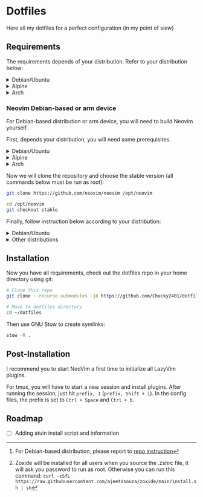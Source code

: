 # Dotfiles

Here all my dotfiles for a perfect configuration (in my point of view)

## Requirements

The requirements depends of your distribution. Refer to your distribution below:

<details>
<summary>Debian/Ubuntu</summary>

### Debian/Ubuntu

- git
- gpg
- zsh
- fd-find
- ripgrep
- bat
- neovim (see below for instruction)
- sudo, must be in the group
- eza[^1]
- tmux
- curl
- yarn
- npm
- zoxide[^2]

One-line install:

```bash
sudo apt install git gpg stow zsh fd-find bat ripgrep tmux curl yarn npm
```

<sup>\*\*</sup>Zoxide will be installed for all users when you source the .zshrc
file, it will ask you password to run as root. Otherwise you can run the command
below:

```bash
curl -sSfL https://raw.githubusercontent.com/ajeetdsouza/zoxide/main/install.sh | sh
```

#### Neovim instruction

On Debian-based image, neovim is too old to work with LazyVim. We will need to
compile it yourself.

For that, report to the instruction below for arm-based device.
</details>

<details>
<summary>Alpine</summary>

### Alpine

- git
- gpg
- zsh
- fd
- grep
- ripgrep
- bat
- neovim (see below if you are on an arm device)
- sudo, must be in the group 'wheel'
- eza
- coreutils
- build-base
- npm
- bash
- tmux
- curl
- yarn
- npm
- zoxide

If you plan to use *lazygit* you have to install *ncurses* package too.

One-line install:

```bash
sudo apk add git gpg stow zsh fd bat eza grep ripgrep neovim coreutils build-base npm bash tmux curl yarn npm zoxide

# With lazygit support
sudo apk add git gpg stow zsh fd bat eza grep ripgrep neovim coreutils build-base npm bash tmux curl yarn npm zoxide ncurses
```

</details>

<details>
<summary>Arch</summary>

### Arch

- git
- gpg
- zsh
- fd
- ripgrep
- fzf
- bat
- neovim (see below if you are on an arm device)
- sudo, must be in the group 'wheel'
- eza
- tmux
- curl
- yarn
- npm
- zoxide

```bash
sudo pacman -S git gpg stow zsh fd fzf bat eza ripgrep neovim tmux curl yarn npm zoxide
```

</details>

### Neovim Debian-based or arm device

For Debian-based distribution or arm device, you will need to build Neovim yourself.

First, depends your distribution, you will need some prerequisites.

<details>
<summary>Debian/Ubuntu</summary>

#### Debian/Ubuntu

```bash
sudo apt install ninja-build gettext cmake unzip curl build-essential gcc libc6
```

</details>

<details>
<summary>Alpine</summary>

#### Alpine

```bash
apk add build-base cmake coreutils curl unzip gettext-tiny-dev musl-dev
```

</details>

<details>
<summary>Arch</summary>

#### Arch

```bash
pacman -S base-devel cmake unzip ninja curl
```

</details>

Now we will clone the repository and choose the stable version (all commands below must be run as root):

```bash
git clone https://github.com/neovim/neovim /opt/neovim

cd /opt/neovim
git checkout stable
```

Finally, follow instruction below according to your distribution:

<details>
<summary>Debian/Ubuntu</summary>

#### Debian/Ubuntu

```bash
make CMAKE_BUILD_TYPE=Release
cd build
cpack -G DEB
dpkg -i nvim-linux64.deb
```

`nvim` will be available in `/usr/bin`
</details>

<details>
<summary>Other distributions</summary>

#### Other distributions

```bash
make CMAKE_BUILD_TYPE=Release CMAKE_INSTALL_PREFIX=/usr/local install
```

`nvim` will be available in `/usr/local`
</details>

## Installation

Now you have all requirements, check out the dotfiles repo in your home directory using git:

```bash
# Clone this repo
git clone --recurse-submodules -j8 https://github.com/Chucky2401/dotfiles.git ~/dotfiles

# Move to dotfiles directory
cd ~/dotfiles
```

Then use GNU Stow to create symlinks:

```bash
stow -R .
```

## Post-Installation

I recommend you to start NeoVim a first time to initialize all LazyVim plugins.

For tmux, you will have to start a new session and install plugins.
After running the session, just hit `prefix, I` (`prefix, Shift + i`). In the config
files, the prefix is set to `Ctrl + Space` and `Ctrl + b`.

## Roadmap

- [ ] Adding atuin install script and information

[^1]: For Debian-based distribution, please report to [repo instruction](https://github.com/eza-community/eza/blob/main/INSTALL.md#debian-and-ubuntu)
[^2]: Zoxide will be installed for all users when you source the .zshrc
file, it will ask you password to run as root. Otherwise you can run this
command: `curl -sSfL https://raw.githubusercontent.com/ajeetdsouza/zoxide/main/install.sh | sh`

